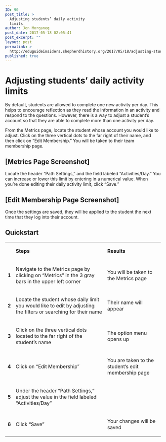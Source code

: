 ```yaml
---
ID: 90
post_title: >
  Adjusting students’ daily activity
  limits
author: Jon Morganeg
post_date: 2017-05-18 02:05:41
post_excerpt: ""
layout: post
permalink: >
  http://eduguideinsiders.shepherdhistory.org/2017/05/18/adjusting-students-daily-activity-limits/
published: true
---
```

<h1>Adjusting students’ daily activity limits</h1>
<p></p>
<p>By default, students are allowed to complete one new activity per day. This helps to encourage reflection as they read the information in an activity and respond to the questions. However, there is a way to adjust a student’s account so that they are able to complete more than one activity per day.</p>
<p>From the Metrics page, locate the student whose account you would like to adjust. Click on the three vertical dots to the far right of their name, and then click on “Edit Membership.” You will be taken to their team membership page.</p>
<h2>[Metrics Page Screenshot]</h2>
<p>Locate the header “Path Settings,” and the field labeled “Activities/Day.” You can increase or lower this limit by entering in a numerical value. When you’re done editing their daily activity limit, click “Save.”</p>
<h2>[Edit Membership Page Screenshot]</h2>
<p>Once the settings are saved, they will be applied to the student the next time that they log into their account.</p>
<h2>Quickstart</h2>
<table><tbody><tr><td><p><b></b></p>
</td><td><p><b>Steps</b></p>
</td><td><p><b>Results</b></p>
</td></tr><tr><td><p><b>1</b></p>
</td><td><p>Navigate to the Metrics page by clicking on “Metrics” in the 3 gray bars in the upper left corner</p>
</td><td><p>You will be taken to the Metrics page</p>
</td></tr><tr><td><p><b>2</b></p>
</td><td><p>Locate the student whose daily limit you would like to edit by adjusting the filters or searching for their name</p>
</td><td><p>Their name will appear</p>
</td></tr><tr><td><p><b>3</b></p>
</td><td><p>Click on the three vertical dots located to the far right of the student’s name</p>
</td><td><p>The option menu opens up</p>
</td></tr><tr><td><p><b>4</b></p>
</td><td><p>Click on “Edit Membership”</p>
</td><td><p>You are taken to the student’s edit membership page</p>
</td></tr><tr><td><p><b>5</b></p>
</td><td><p>Under the header “Path Settings,” adjust the value in the field labeled “Activities/Day”</p>
</td><td><p></p>
</td></tr><tr><td><p><b>6</b></p>
</td><td><p>Click “Save”</p>
</td><td><p>Your changes will be saved</p>
</td></tr></tbody></table><p></p>